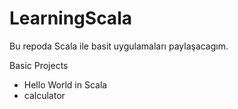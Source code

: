 # LearningScala


Bu repoda Scala ile basit uygulamaları paylaşacagım.

Basic Projects
- Hello World in Scala
- calculator
